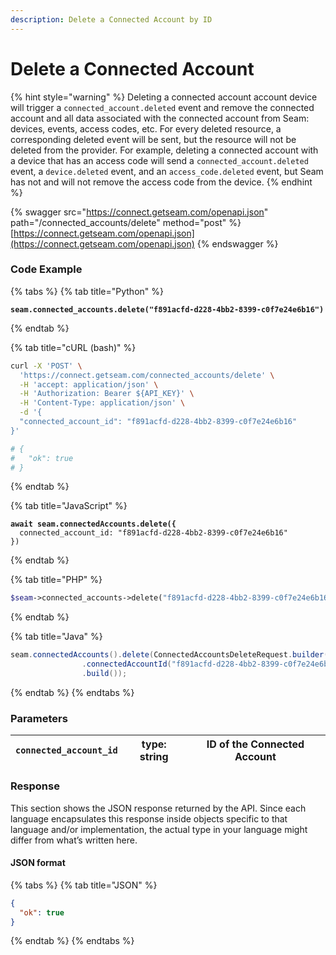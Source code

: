 ```yaml
---
description: Delete a Connected Account by ID
---
```


# Delete a Connected Account

{% hint style="warning" %}
Deleting a connected account account device will trigger a `connected_account.deleted` event and remove the connected account and all data associated with the connected account from Seam: devices, events, access codes, etc. For every deleted resource, a corresponding deleted event will be sent, but the resource will not be deleted from the provider.
For example, deleting a connected account with a device that has an access code will send a `connected_account.deleted` event, a `device.deleted` event, and an `access_code.deleted` event,
but Seam has not and will not remove the access code from the device.
{% endhint %}

{% swagger src="https://connect.getseam.com/openapi.json" path="/connected_accounts/delete" method="post" %}
[https://connect.getseam.com/openapi.json](https://connect.getseam.com/openapi.json)
{% endswagger %}

### Code Example

{% tabs %}
{% tab title="Python" %}
<pre class="language-python"><code class="lang-python"><strong>seam.connected_accounts.delete("f891acfd-d228-4bb2-8399-c0f7e24e6b16")
</strong></code></pre>
{% endtab %}

{% tab title="cURL (bash)" %}
```bash
curl -X 'POST' \
  'https://connect.getseam.com/connected_accounts/delete' \
  -H 'accept: application/json' \
  -H 'Authorization: Bearer ${API_KEY}' \
  -H 'Content-Type: application/json' \
  -d '{
  "connected_account_id": "f891acfd-d228-4bb2-8399-c0f7e24e6b16"
}'

# {
#   "ok": true
# }
```
{% endtab %}

{% tab title="JavaScript" %}
<pre class="language-javascript"><code class="lang-javascript"><strong>await seam.connectedAccounts.delete({
</strong>  connected_account_id: "f891acfd-d228-4bb2-8399-c0f7e24e6b16"
})
</code></pre>
{% endtab %}

{% tab title="PHP" %}
```php
$seam->connected_accounts->delete("f891acfd-d228-4bb2-8399-c0f7e24e6b16");
```
{% endtab %}

{% tab title="Java" %}
```java
seam.connectedAccounts().delete(ConnectedAccountsDeleteRequest.builder()
                .connectedAccountId("f891acfd-d228-4bb2-8399-c0f7e24e6b16")
                .build());
```
{% endtab %}
{% endtabs %}

### Parameters

| `connected_account_id` | type: string | ID of the Connected Account |
| ---------------------- | ------------ | --------------------------- |

### Response

This section shows the JSON response returned by the API. Since each language encapsulates this response inside objects specific to that language and/or implementation, the actual type in your language might differ from what’s written here.

#### JSON format

{% tabs %}
{% tab title="JSON" %}
```json
{
  "ok": true
}
```
{% endtab %}
{% endtabs %}
